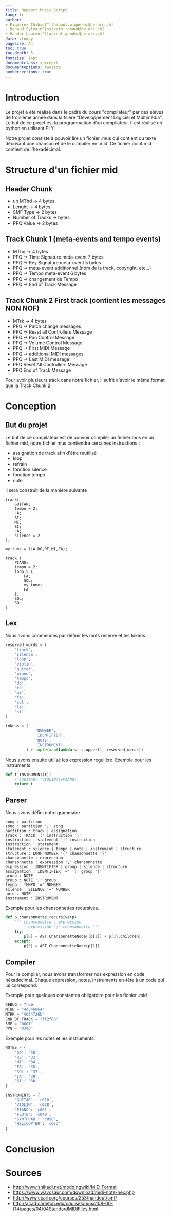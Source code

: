 ```yaml
---
title: Rapport Music Script
lang: fr
author:
- Piquerez Thibaut^[thibaut.piquerez@he-arc.ch]
- Renaud Sylvain^[sylvain.renaud@he-arc.ch]
- Gander Laurent^[laurent.gander@he-arc.ch]
date: \today
pagesize: A4
toc: true
toc-depth: 5
fontsize: 14pt
documentclass: scrreprt
documentoptions: twoside
numbersections: true
---
```


# Introduction

Le projet a été réalisé dans le cadre du cours "compilateur" par des élèves de troisième année dans la filière "Developpement Logiciel et Multimédia". Le but de ce projet est la programmation d’un compilateur. Il est réalisé en python en utilisant PLY.

Notre projet consiste à pouvoir lire un fichier .mus qui contient du texte décrivant une chanson et de le compiler en .mid. Ce fichier point mid contient de l'hexadécimal.

# Structure d'un fichier mid

## Header Chunk

- un MThd -> 4 bytes
- Lenght -> 4 bytes
- SMF Type -> 2 bytes
- Number of Tracks -> bytes
- PPQ Value -> 2 bytes

## Track Chunk 1 (meta-events and tempo events)

- MThd -> 4 bytes
- PPQ -> Time Signature meta-event 7 bytes
- PPQ -> Key Signature meta-event 5 bytes
- PPQ -> meta-event additionnel (nom de la track, copyright, etc...)
- PPQ -> Tempo meta-event 6 bytes
- PPQ -> changement de Tempo
- PPQ -> End of Track Message

## Track Chunk 2 First track (contient les messages NON NOF)
- MTrk -> 4 bytes
- PPQ -> Patch change messages
- PPQ -> Reset all Controllers Message
- PPQ -> Pan Control Message
- PPQ -> Volume Control Message
- PPQ -> First MIDI Message
- PPQ -> additional MIDI messages
- PPQ -> Last MIDI message
- PPQ Reset All Controllers Message
- PPQ End of Track Message

Pour avoir plusieurs track dans notre fichier, il suffit d'avoir le même format que la Track Chunk 2.

# Conception

## But du projet

Le but de ce compilateur est de pouvoir compiler un fichier mus en un fichier mid, notre fichier mus contiendra certaines instructions :
- assignation de track afin d'être réutilisé
- loop
- refrain
- fonction silence
- fonction tempo
- note

il sera construit de la manière suivante

```
track(
    GUITAR;
    tempo = 2;
    LA;
    SI;
    MI;
    SI;
    LA;
    silence = 2
);

my_tune = (LA,DO,RE,MI,FA);

track (
    PIANO;
    tempo = 2;
    loop 5 {
        FA;
        SOL;
        my_tune;
        FA
    };
    SOL;
    SOL
)
```
## Lex

Nous avons commencés par définir les mots réservé et les tokens

```python
reserved_words = (
    'track',
    'silence',
    'loop',
    'violin',
    'guitar',
    'piano',
    'tempo',
    'do',
    're',
    'mi',
    'fa',
    'sol',
    'la',
    'si'
)

tokens = (
             'NUMBER',
             'IDENTIFIER',
             'NOTE',
             'INSTRUMENT'
         ) + tuple(map(lambda s: s.upper(), reserved_words))

```

Nous avons ensuite utilisé les expression regulière. Exemple pour les instruments.

```python
def t_INSTRUMENT(t):
    r'(GUITAR)|(VIOLIN)|(PIANO)'
    return t
```

## Parser

Nous avons défini notre grammaire

```
song : partition
song : partition ';' song
partition : track | assignation
track : TRACK '(' instruction ')'
instruction : statement ';' instruction
instruction : statement
statement : silence | tempo | note | instrument | structure
structure : LOOP NUMBER '{' chansonnette '}'
chansonnette : expression
chansonnette : expression ';' chansonnette
expression : IDENTIFIER | group | silence | structure
assignation : IDENTIFIER '=' '(' group ')'
group : NOTE
group : NOTE ';' group
tempo : TEMPO '=' NUMBER
silence : SILENCE '=' NUMBER
note : NOTE
instrument : INSTRUMENT
```

Exemple pour les chansonnettes récursives.

```python
def p_chansonnette_recursive(p):
    ''' chansonnette : expression
        | expression ';' chansonnette '''
    try:
        p[0] = AST.ChansonnetteNode([p[1]] + p[3].children)
    except:
        p[0] = AST.ChansonnetteNode(p[1])
```

## Compiler

Pour le compiler, nous avons transformer nos expression en code héxadécimal. Chaque expression, notes, instruments en-tête à un code qui lui correspond.

Exemple pour quelques constantes obligatoire pour les fichier .mid

```python
DEBUG = True
MTHD = "4d546864"
MTRK = "4d54726b"
END_OF_TRACK = "ff2f00"
SMF = "0001"
PPQ = "03e8"
```

Exemple pour les notes et les instruments.

```python
NOTES = {
    'DO': '30',
    'RE': '32',
    'MI': '34',
    'FA': '35',
    'SOL': '37',
    'LA': '39',
    'SI': '3b'
}

INSTRUMENTS = {
    'GUITAR': 'c018',
    'VIOLIN': 'c028',
    'PIANO': 'c001',
    'FLUTE': 'c049',
    'SYNTHPAD': 'c058',
    'HELICOPTER': 'c07d'
}
```








# Conclusion

# Sources
- http://www.shikadi.net/moddingwiki/MID_Format
- https://www.wavosaur.com/download/midi-note-hex.php
- http://www.ccarh.org/courses/253/handout/smf/
- http://acad.carleton.edu/courses/musc108-00-f14/pages/04/04StandardMIDIFiles.html
